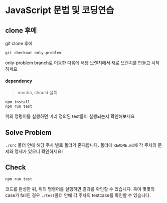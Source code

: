 # JavaScript 문법 및 코딩연습

## clone 후에
git clone 후에
```
git checkout only-problem
```
only-problem branch로 이동한 다음에 
해당 브랜치에서 새로 브랜치를 만들고 시작하세요

#### dependency
> mocha, should 설치
```
npm install
npm run test
```
위의 명령어를 실행하면 미리 정의된 test들이 실행되는지 확인해보세요

## Solve Problem

`./src` 폴더 안에 해당 주차 별로 폴더가 존재합니다. 폴더에 `README.md`에 각 주차의 문제와 명세가 있으니 확인하세요!

## Check
```
npm run test
```

코드를 완성한 뒤, 위의 명령어를 실행하면 결과를 확인할 수 있습니다. 혹여 몇몇의 case가 fail인 경우
`./test`폴더 안에 각 주차의 testcase를 확인할 수 있습니다.
